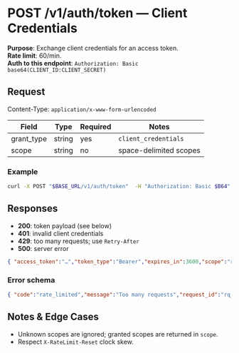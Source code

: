 # POST /v1/auth/token — Client Credentials

**Purpose**: Exchange client credentials for an access token.  
**Rate limit**: 60/min.  
**Auth to this endpoint**: `Authorization: Basic base64(CLIENT_ID:CLIENT_SECRET)`

## Request

Content-Type: `application/x-www-form-urlencoded`

| Field       | Type   | Required | Notes                    |
|-------------|--------|----------|--------------------------|
| grant_type  | string | yes      | `client_credentials`     |
| scope       | string | no       | space-delimited scopes   |

### Example

```bash
curl -X POST "$BASE_URL/v1/auth/token"  -H "Authorization: Basic $B64"  -H "Content-Type: application/x-www-form-urlencoded"  --data "grant_type=client_credentials&scope=read:orders write:orders"
```

## Responses

- **200**: token payload (see below)  
- **401**: invalid client credentials  
- **429**: too many requests; use `Retry-After`  
- **500**: server error

```json
{ "access_token":"…","token_type":"Bearer","expires_in":3600,"scope":"read:orders write:orders" }
```

### Error schema

```json
{ "code":"rate_limited","message":"Too many requests","request_id":"rq_..." }
```

</details>

## Notes & Edge Cases

- Unknown scopes are ignored; granted scopes are returned in `scope`.
- Respect `X-RateLimit-Reset` clock skew.
